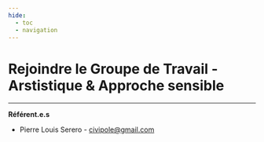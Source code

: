 ```yaml
---
hide:
  - toc
  - navigation
---
```


# Rejoindre le Groupe de Travail - Arstistique & Approche sensible

---

**Référent.e.s**

* Pierre Louis Serero - civipole@gmail.com

